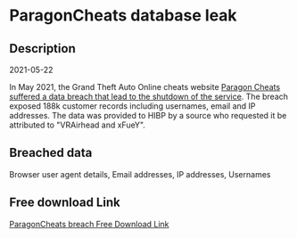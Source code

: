 # ParagonCheats database leak

## Description

2021-05-22

In May 2021, the Grand Theft Auto Online cheats website <a href="https://screenrant.com/gta-online-cheater-mod-shut-down/" target="_blank" rel="noopener">Paragon Cheats suffered a data breach that lead to the shutdown of the service</a>. The breach exposed 188k customer records including usernames, email and IP addresses. The data was provided to HIBP by a source who requested it be attributed to &quot;VRAirhead and xFueY&quot;.

## Breached data

Browser user agent details, Email addresses, IP addresses, Usernames

## Free download Link

[ParagonCheats breach Free Download Link](https://tinyurl.com/2b2k277t)